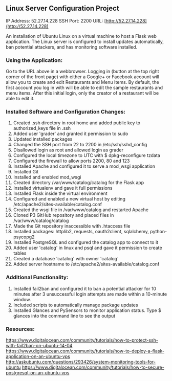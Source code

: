 ## Linux Server Configuration Project
IP Address: 52.27.14.228
SSH Port: 2200
URL: [http://52.27.14.228](http://52.27.14.228)

An installation of Ubuntu Linux on a virtual machine to host a Flask web application.
The Linux server is configured to install updates automatically, ban potential 
attackers, and has monitoring software installed.

### Using the Application:
Go to the URL above in a webbrowser. Logging in (button at the top right 
corner of the front page) with either a Google+ or Facebook account will
allow you to create and edit Restaurants and Menu Items. By default, the
first account you log in with will be able to edit the sample restaurants
and menu items. After this initial login, only the creator of a restaurant
will be able to edit it.

### Installed Software and Configuration Changes:
1. Created .ssh directory in root home and added public key to authorized_keys file in .ssh
2. Added user 'grader' and granted it permission to sudo
3. Updated installed packages
4. Changed the SSH port from 22 to 2200 in /etc/ssh/sshd_config
5. Disallowed login as root and allowed login as grader
6. Configured the local timezone to UTC with $ dpkg-reconfigure tzdata
7. Configured the firewall to allow ports 2200, 80 and 123
8. Installed Apache and configured it to serve a mod_wsgi application
9. Installed Git
10. Installed and enabled mod_wsgi
11. Created directory /var/www/catalog/catalog for the Flask app
12. Installed virtualenv and gave it full permissions
13. Installed Flask inside the virtual environment
14. Configured and enabled a new virtual host by editing /etc/apache2/sites-available/catalog.conf
15. Created the wsgi file in /var/www/catalog and restarted Apache
16. Cloned P3 GitHub repository and placed files in /var/www/catalog/catalog
17. Made the Git repository inaccessible with .htaccess file 
18. Installed packages: httplib2, requests, oauth2client, sqlalchemy, python-psycopg2
19. Installed PostgreSQL and configured the catalog app to connect to it
20. Added user 'catalog' in linux and psql and gave it permission to create tables
21. Created a database 'catalog' with owner 'catalog'
22. Added server hostname to /etc/apache2/sites-available/catalog.conf	
	
### Additional Functionality:
1. Installed fail2ban and configured it to ban a potential attacker for
	10 minutes after 3 unsuccessful login attempts are made within a 10-minute window.
2. Included scripts to automatically manage package updates
3. Installed Glances and PySensors to monitor application status. Type $ glances into
the command line to see the output
	
### Resources:
https://www.digitalocean.com/community/tutorials/how-to-protect-ssh-with-fail2ban-on-ubuntu-14-04
https://www.digitalocean.com/community/tutorials/how-to-deploy-a-flask-application-on-an-ubuntu-vps
http://askubuntu.com/questions/293426/system-monitoring-tools-for-ubuntu
https://www.digitalocean.com/community/tutorials/how-to-secure-postgresql-on-an-ubuntu-vps




